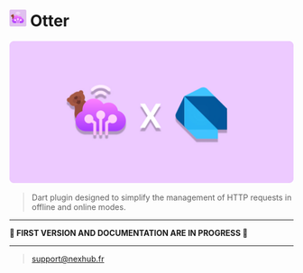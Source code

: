 # <img src="./resources/icon.jpg" width="30"> Otter

<img src="./resources/banner.jpg">

> Dart plugin designed to simplify the management of HTTP requests in offline and online modes. 

---

**🚧 FIRST VERSION AND DOCUMENTATION ARE IN PROGRESS 🚧**

---

> support@nexhub.fr